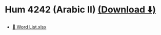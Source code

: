 <link href="../../style.css" rel="stylesheet">

# Hum 4242 (Arabic II) [(Download ⬇️)](https://downgit.github.io/#/home?url=https:%2F%2Fgithub.com%2Falvi-khan%2FIUT-Notes-Archive%2Ftree%2Fmain%2F/Semester%2002/Hum%204242%20%28Arabic%20II%29)
- [📄 Word List.xlsx](.//Word%20List.xlsx)